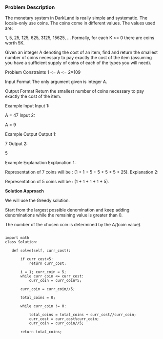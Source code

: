 ### Problem Description

The monetary system in DarkLand is really simple and systematic. The locals-only use coins. The coins come in different values. The values used are:

 1, 5, 25, 125, 625, 3125, 15625, ...
Formally, for each K >= 0 there are coins worth 5K.

Given an integer A denoting the cost of an item, find and return the smallest number of coins necessary to pay exactly the cost of the item (assuming you have a sufficient supply of coins of each of the types you will need).



Problem Constraints
1 <= A <= 2×109



Input Format
The only argument given is integer A.



Output Format
Return the smallest number of coins necessary to pay exactly the cost of the item.



Example Input
Input 1:

 A = 47
Input 2:

 A = 9


Example Output
Output 1:

 7
Output 2:

 5


Example Explanation
Explanation 1:

 Representation of 7 coins will be : (1 + 1 + 5 + 5 + 5 + 5 + 25).
Explanation 2:

 Representation of 5 coins will be : (1 + 1 + 1 + 1 + 5).
 
 
 
 **Solution Approach**
 
We will use the Greedy solution.

Start from the largest possible denomination and keep adding denominations while the remaining value is greater than 0.

The number of the chosen coin is determined by the A/(coin value).
 
 
 ```
 
import math
class Solution:

    def solve(self, curr_cost):
        
        if curr_cost<5:
            return curr_cost;

        i = 1; curr_coin = 5;
        while curr_coin <= curr_cost:
            curr_coin = curr_coin*5;
        
        curr_coin = curr_coin//5;

        total_coins = 0;

        while curr_coin != 0:

            total_coins = total_coins + curr_cost//curr_coin;
            curr_cost = curr_cost%curr_coin;
            curr_coin = curr_coin//5;
        
        return total_coins;
 
 
 ```
